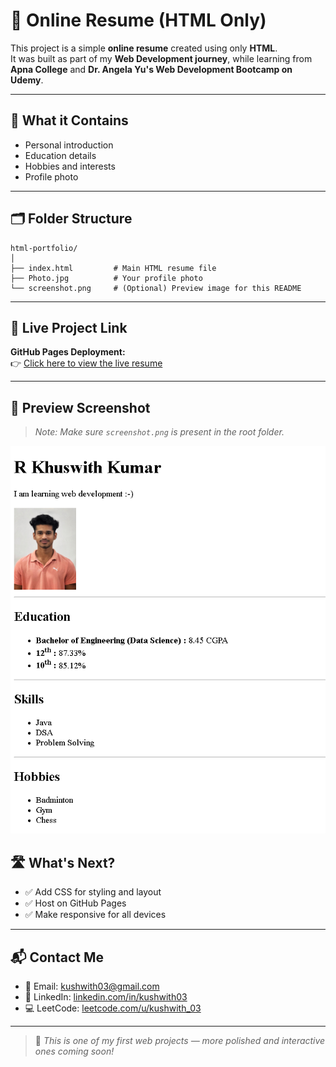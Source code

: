 # 🧾 Online Resume (HTML Only)

This project is a simple **online resume** created using only **HTML**.  
It was built as part of my **Web Development journey**, while learning from **Apna College** and **Dr. Angela Yu's Web Development Bootcamp on Udemy**.

---

## 📄 What it Contains

- Personal introduction  
- Education details  
- Hobbies and interests  
- Profile photo  

---

## 🗂️ Folder Structure

```
html-portfolio/
│
├── index.html         # Main HTML resume file
├── Photo.jpg          # Your profile photo
└── screenshot.png     # (Optional) Preview image for this README
```

---

## 🔗 Live Project Link

**GitHub Pages Deployment:**  
👉 [Click here to view the live resume](https://kushwith03.github.io/html-portfolio/)

---

## 📸 Preview Screenshot

> *Note: Make sure `screenshot.png` is present in the root folder.*

<p align="center">
  <img src="./screenshot.png" alt="Resume Preview" width="600px">
</p>

## 🛣️ What's Next?

- ✅ Add CSS for styling and layout  
- ✅ Host on GitHub Pages  
- ✅ Make responsive for all devices 

---

## 📬 Contact Me

- 📧 Email: kushwith03@gmail.com  
- 🔗 LinkedIn: [linkedin.com/in/kushwith03](https://www.linkedin.com/in/kushwith03)  
- 💻 LeetCode: [leetcode.com/u/kushwith_03](https://leetcode.com/u/kushwith_03)

---

> 🚀 *This is one of my first web projects — more polished and interactive ones coming soon!*  


